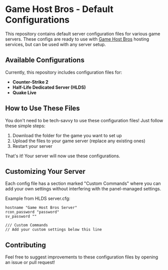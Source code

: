 # Game Host Bros - Default Configurations

This repository contains default server configuration files for various game servers. These configs are ready to use with [Game Host Bros](https://gamehostbros.com) hosting services, but can be used with any server setup.

## Available Configurations

Currently, this repository includes configuration files for:

- **Counter-Strike 2**
- **Half-Life Dedicated Server (HLDS)**
- **Quake Live**


## How to Use These Files

You don't need to be tech-savvy to use these configuration files! Just follow these simple steps:

1. Download the folder for the game you want to set up
2. Upload the files to your game server (replace any existing ones)
3. Restart your server

That's it! Your server will now use these configurations.

## Customizing Your Server

Each config file has a section marked "Custom Commands" where you can add your own settings without interfering with the panel-managed settings.

Example from HLDS server.cfg:
```
hostname "Game Host Bros Server"
rcon_password "password"
sv_password ""

/// Custom Commands
// Add your custom settings below this line
```

## Contributing

Feel free to suggest improvements to these configuration files by opening an issue or pull request!